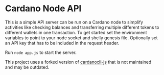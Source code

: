 # Cardano Node API

This is a simple API server can be run on a Cardano node to simplify activities like checking balances and transferring multiple different tokens to different wallets in one transaction. 
To get started set the environment variables to point to your node socket and shelly genesis file. Optionally set an API key that has to be included in the request header.

Run ``node app.js`` to start the server.

This project uses a forked version of [cardanocli-js](https://github.com/shareslake/cardanocli-js) that is not maintained and may be outdated.
